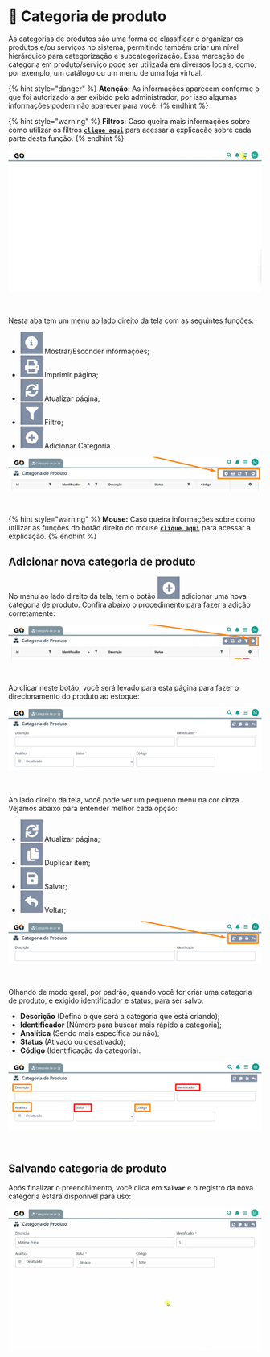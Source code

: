 # 🫙 Categoria de produto

As categorias de produtos são uma forma de classificar e organizar os produtos e/ou serviços no sistema, permitindo também criar um nível hierárquico para categorização e subcategorização. Essa marcação de categoria em produto/serviço pode ser utilizada em diversos locais, como, por exemplo, um catálogo ou um menu de uma loja virtual.

{% hint style="danger" %}
**Atenção:** As informações aparecem conforme o que foi autorizado a ser exibido pelo administrador, por isso algumas informações podem não aparecer para você.
{% endhint %}

{% hint style="warning" %}
**Filtros:** Caso queira mais informações sobre como utilizar os filtros [**`clique aqui`**](/erp-v2/primeiro_acesso/filtros.md) para acessar a explicação sobre cada parte desta função.
{% endhint %}

![](/erp-v2/assets/funcionalidades/categoria_produto/aba_categoria_produto.gif)

<br>

Nesta aba tem um menu ao lado direito da tela com as seguintes funções:

- <img src="/erp-v2/assets/icon_exibir.png" alt="" data-size="line"> Mostrar/Esconder informações;
- <img src="/erp-v2/assets/icon_imprimir.png" alt="" data-size="line"> Imprimir página;
- <img src="/erp-v2/assets/icon_atualizar.png" alt="" data-size="line"> Atualizar página;
- <img src="/erp-v2/assets/icon_filtro.png" alt="" data-size="line"> Filtro;
- <img src="/erp-v2/assets/icon_add.png" alt="" data-size="line"> Adicionar Categoria.

![](/erp-v2/assets/funcionalidades/categoria_produto/aba_categoria_produto_menu.png)

<br>

{% hint style="warning" %}
**Mouse:** Caso queira informações sobre como utilizar as funções do botão direito do mouse [**`clique aqui`**](/erp-v2/primeiro_acesso/atalhos_internos#menu-botao-direito-do-mouse) para acessar a explicação.
{% endhint %}

## Adicionar nova categoria de produto

No menu ao lado direito da tela, tem o botão <img src="/erp-v2/assets/icon_add.png" alt="" data-size="line"> adicionar uma nova categoria de produto. Confira abaixo o procedimento para fazer a adição corretamente:

![](/erp-v2/assets/funcionalidades/categoria_produto/aba_categoria_produto_add.png)

<br>

Ao clicar neste botão, você será levado para esta página para fazer o direcionamento do produto ao estoque:

![](/erp-v2/assets/funcionalidades/categoria_produto/aba_categoria_produto_add_inicio.png)

<br>

Ao lado direito da tela, você pode ver um pequeno menu na cor cinza. Vejamos abaixo para entender melhor cada opção:

- <img src="/erp-v2/assets/icon_atualizar.png" alt="" data-size="line"> Atualizar página;
- <img src="/erp-v2/assets/icon_duplicar.png" alt="" data-size="line"> Duplicar item;
- <img src="/erp-v2/assets/icon_salvar.png" alt="" data-size="line"> Salvar;
- <img src="/erp-v2/assets/icon_voltar.png" alt="" data-size="line"> Voltar;

![](/erp-v2/assets/funcionalidades/categoria_produto/aba_categoria_produto_add_menu.png)

<br>

Olhando de modo geral, por padrão, quando você for criar uma categoria de produto, é exigido identificador e status, para ser salvo.

- **Descrição** (Defina o que será a categoria que está criando);
- **Identificador** (Número para buscar mais rápido a categoria);
- **Analítica** (Sendo mais específica ou não);
- **Status** (Ativado ou desativado);
- **Código** (Identificação da categoria).

![](/erp-v2/assets/funcionalidades/categoria_produto/aba_categoria_produto_add_produto_itens.png)

<br>

## Salvando categoria de produto

Após finalizar o preenchimento, você clica em **`Salvar`** e o registro da nova categoria estará disponível para uso:

![](/erp-v2/assets/funcionalidades/categoria_produto/aba_categoria_produto_add_produto_salvar.gif)

<br>